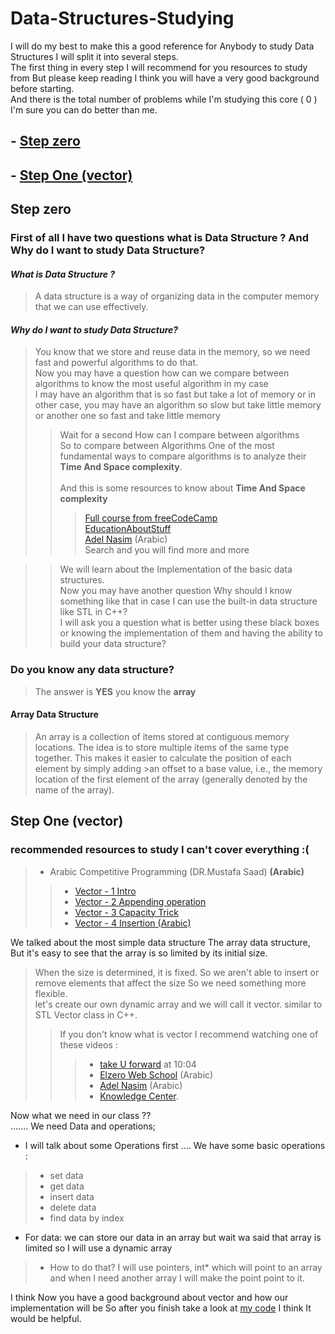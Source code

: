 # Data-Structures-Studying

I will do my best to make this a good reference for Anybody to study Data Structures I will split it into several steps. <br>
The first thing in every step I will recommend for you resources to study from But please keep reading I think you will have a very good background before starting. <br>
And there is the total number of problems while I'm studying this core ( 0 )  I'm sure you can do better than me.<br>
## - [**Step zero**](Step-zero)
## - [**Step One (vector)**](Step-One-vector)
## Step zero 
### First of all I have two questions **what is Data Structure ?** And **Why do I want to study Data Structure?**<br>
#### ***What is Data Structure ?*** 
>  A data structure is a way of organizing data in the computer memory that we can use effectively.
#### ***Why do I want to study Data Structure?*** 

> You know that we store and reuse data in the memory, so we need fast and powerful algorithms to do that.<br>
> Now you may have a  question how can we compare between algorithms to know the most  useful algorithm in my case <br>
> I may have an algorithm that is so fast but take a lot of memory or in other case, you may have an algorithm so slow but take little memory or another one so fast and take little memory<br>
>  > Wait for a second How can I compare between algorithms <br>
>  >  So to compare between Algorithms One of the most fundamental ways to compare algorithms is to analyze their **Time And Space complexity**.<br><br>
>  > And this is some resources to know about **Time And Space complexity** <br>
>  >  > [Full course from freeCodeCamp](https://youtu.be/Mo4vesaut8g?si=scKq0vsxty_RgWeR) <br>
>  >  > [EducationAboutStuff](https://youtu.be/8mBxpDWEKNw?si=51d6stt1lBvvVdTX) <br>
>  >  > [Adel Nasim](https://youtu.be/sHhVsGQz9MI?si=-NjIAOKvVXJbCEK8) (Arabic) <br>
>  >  > Search and you will find more and more <br>

>  >  We will learn about the Implementation of the basic data structures. <br>
>  >  Now you may have another question Why should I know something like that in case I can use the built-in data structure like STL in C++?<br>
>  >  I will ask you a question what is better using these black boxes or knowing the implementation of them and having the ability to build your data structure?<br>

### Do you know any data structure?
> The answer is **YES** you know the **array**
#### Array Data Structure
>An array is a collection of items stored at contiguous memory locations. The idea is to store multiple items of the same type together. This makes it easier to calculate the position of each element by simply adding >an offset to a base value, i.e., the memory location of the first element of the array (generally denoted by the name of the array).

## Step One (vector)
### recommended resources to study I can't cover everything :(
> - Arabic Competitive Programming (DR.Mustafa Saad) **(Arabic)**
>  > - [Vector - 1 Intro](https://www.youtube.com/results?search_query=vector+data+structure)
>  > - [Vector - 2 Appending operation](https://www.youtube.com/watch?v=sSXmes20AOc)
>  > - [Vector - 3 Capacity Trick](https://www.youtube.com/watch?v=MM2-h-naowE)
>  > - [Vector - 4 Insertion (Arabic)](https://www.youtube.com/watch?v=wmzmEuOtKRI)<br>


We talked about the most simple data structure The array data structure, But it's easy to see that the array is so limited by its initial size.<br>
>When the size is determined, it is fixed.
>So we aren't able to insert or remove elements that affect the size
So we need something more flexible. <br>
let's create our own dynamic array and we will call it vector.
> similar to STL Vector class in C++.
>  > If you don't know what is vector I recommend watching one of these videos :
>  > > - [take U forward](https://youtu.be/RRVYpIET_RU?si=dLR169cAO1i9OVub) at 10:04
>  > > - [Elzero Web School](https://www.youtube.com/watch?v=55MRxgVOkMo&pp=ygUVdmVjdG9yIGRhdGEgc3RydWN0dXJl) (Arabic)
>  > > - [Adel Nasim](https://www.youtube.com/watch?v=AMnultLTdlI&t=903s) (Arabic)
>  > > - [Knowledge Center](https://youtu.be/je7zlYfJf7Q?si=o_7H1mkHztFeb-L_).

Now what we need in our class ??<br>
....... We need Data and operations;
- I will talk about some Operations first .... We have some basic operations :
> - set data
> - get data
> - insert data
> - delete data
> - find data by index <br>

- For data: we can store our data in an array but wait wa said that array is limited so I will use a dynamic array
> - How to do that? I will use pointers,  int* which will point to an array and when I need another array I will make the point point to it.

I think Now you have a good background about vector and how our implementation will be So after you finish take a look at [my code](https://github.com/Ahmed-Elshitehi/Data-Structures-Studying/tree/main/vector) I think It would be helpful.
